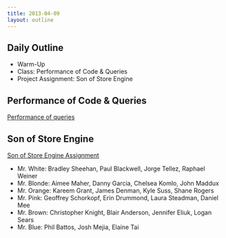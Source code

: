 ```yaml
---
title: 2013-04-09
layout: outline
---
```


## Daily Outline

* Warm-Up
* Class: Performance of Code & Queries
* Project Assignment: Son of Store Engine

## Performance of Code & Queries

[Performance of queries](http://tutorials.jumpstartlab.com/topics/performance/queries.html)

## Son of Store Engine

[Son of Store Engine Assignment](http://tutorials.jumpstartlab.com/$1)

* Mr. White: Bradley Sheehan, Paul Blackwell, Jorge Tellez, Raphael Weiner
* Mr. Blonde: Aimee Maher, Danny Garcia, Chelsea Komlo, John Maddux
* Mr. Orange: Kareem Grant, James Denman, Kyle Suss, Shane Rogers
* Mr. Pink: Geoffrey Schorkopf, Erin Drummond, Laura Steadman, Daniel Mee
* Mr. Brown: Christopher Knight, Blair Anderson, Jennifer Eliuk, Logan Sears
* Mr. Blue: Phil Battos, Josh Mejia, Elaine Tai